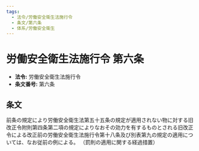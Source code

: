 ```yaml
---
tags:
  - 法令/労働安全衛生法施行令
  - 条文/第六条
  - 体系/労働安全衛生
---
```

# 労働安全衛生法施行令 第六条

- **法令:** 労働安全衛生法施行令
- **条文番号:** 第六条

## 条文
前条の規定により労働安全衛生法第五十五条の規定が適用されない物に対する旧改正令附則第四条第二項の規定によりなおその効力を有するものとされる旧改正令による改正前の労働安全衛生法施行令第十八条及び別表第九の規定の適用については、なお従前の例による。
（罰則の適用に関する経過措置）


